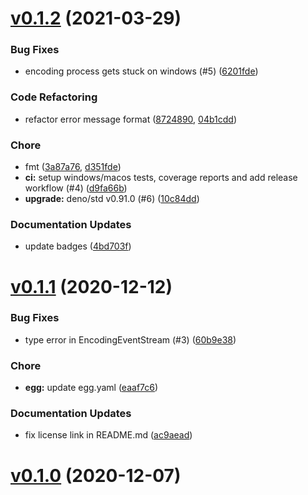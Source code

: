 # [v0.1.2](https://github.com/c4spar/deno-cli/compare/0.1.1...0.1.2) (2021-03-29)

### Bug Fixes

* encoding process gets stuck on windows (#5) ([6201fde](https://github.com/c4spar/deno-cli/commit/6201fde))

### Code Refactoring

* refactor error message format ([8724890](https://github.com/c4spar/deno-cli/commit/8724890), [04b1cdd](https://github.com/c4spar/deno-cli/commit/04b1cdd))

### Chore

* fmt ([3a87a76](https://github.com/c4spar/deno-cli/commit/3a87a76), [d351fde](https://github.com/c4spar/deno-cli/commit/d351fde))
* **ci:** setup windows/macos tests, coverage reports and add release workflow (#4) ([d9fa66b](https://github.com/c4spar/deno-cli/commit/d9fa66b))
* **upgrade:** deno/std v0.91.0 (#6) ([10c84dd](https://github.com/c4spar/deno-cli/commit/10c84dd))

### Documentation Updates

* update badges ([4bd703f](https://github.com/c4spar/deno-cli/commit/4bd703f))



# [v0.1.1](https://github.com/c4spar/deno-cli/compare/0.1.0...60b9e38) (2020-12-12)

### Bug Fixes

- type error in EncodingEventStream (#3)
  ([60b9e38](https://github.com/c4spar/deno-cli/commit/60b9e38))

### Chore

- **egg:** update egg.yaml
  ([eaaf7c6](https://github.com/c4spar/deno-cli/commit/eaaf7c6))

### Documentation Updates

- fix license link in README.md
  ([ac9aead](https://github.com/c4spar/deno-cli/commit/ac9aead))

# [v0.1.0](https://github.com/c4spar/deno-cli/compare/a4660e0...v0.1.0) (2020-12-07)
